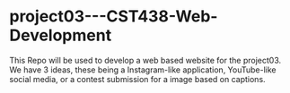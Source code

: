 # project03---CST438-Web-Development

This Repo will be used to develop a web based website for the project03. We have 3 ideas, these being a Instagram-like application, YouTube-like social media, or a contest submission for a image based on captions.
